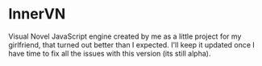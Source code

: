 # InnerVN
Visual Novel JavaScript engine created by me as a little project for my girlfriend, that turned out better than I expected. I'll keep it updated once I have time to fix all the issues with this version (its still alpha).
